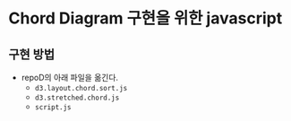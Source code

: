 # Chord Diagram 구현을 위한 javascript 

 ## 구현 방법 

  - repoD의 아래 파일을 옮긴다. 
    - `d3.layout.chord.sort.js`
    - `d3.stretched.chord.js`
    - `script.js`